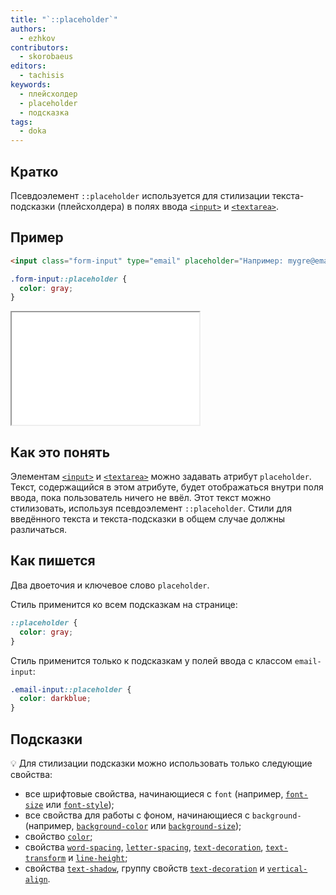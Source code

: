 ```yaml
---
title: "`::placeholder`"
authors:
  - ezhkov
contributors:
  - skorobaeus
editors:
  - tachisis
keywords:
  - плейсхолдер
  - placeholder
  - подсказка
tags:
  - doka
---
```


## Кратко

Псевдоэлемент `::placeholder` используется для стилизации текста-подсказки (плейсхолдера) в полях ввода [`<input>`](/html/input/) и [`<textarea>`](/html/textarea/).

## Пример

```html
<input class="form-input" type="email" placeholder="Например: mygre@ema.il">
```

```css
.form-input::placeholder {
  color: gray;
}
```

<iframe title="Подсказка в поле ввода" src="demos/example/" height="180"></iframe>

## Как это понять

Элементам [`<input>`](/html/input/) и [`<textarea>`](/html/textarea/) можно задавать атрибут `placeholder`. Текст, содержащийся в этом атрибуте, будет отображаться внутри поля ввода, пока пользователь ничего не ввёл. Этот текст можно стилизовать, используя псевдоэлемент `::placeholder`. Стили для введённого текста и текста-подсказки в общем случае должны различаться.

## Как пишется

Два двоеточия и ключевое слово `placeholder`.

Стиль применится ко всем подсказкам на странице:

```css
::placeholder {
  color: gray;
}
```

Стиль применится только к подсказкам у полей ввода с классом `email-input`:

```css
.email-input::placeholder {
  color: darkblue;
}
```

## Подсказки

💡 Для стилизации подсказки можно использовать только следующие свойства:

- все шрифтовые свойства, начинающиеся с `font` (например, [`font-size`](/css/font-size/) или [`font-style`](/css/font-style/));
- все свойства для работы с фоном, начинающиеся с `background-` (например, [`background-color`](/css/background-color/) или [`background-size`](/css/background-size/));
- свойство [`color`](/css/color/);
- свойства [`word-spacing`](/css/word-spacing/), [`letter-spacing`](/css/letter-spacing/), [`text-decoration`](/css/text-decoration/), [`text-transform`](/css/text-transform/) и [`line-height`](/css/line-height/);
- свойства [`text-shadow`](/css/text-shadow/), группу свойств [`text-decoration`](/css/text-decoration/) и [`vertical-align`](/css/vertical-align/).
